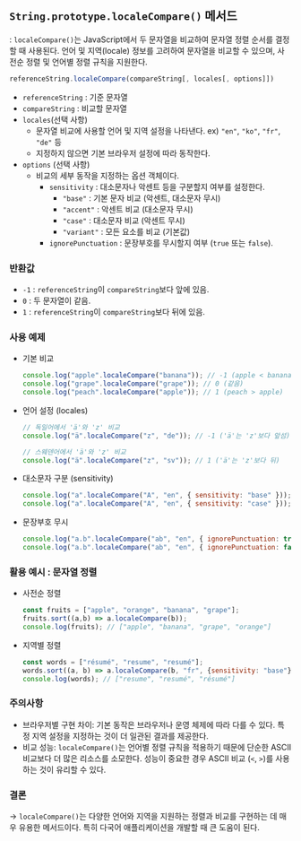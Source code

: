 ## `String.prototype.localeCompare()` 메서드
: `localeCompare()`는 JavaScript에서 두 문자열을 비교하여 문자열 정렬 순서를 결정할 때 사용된다. 언어 및 지역(locale) 정보를 고려하여 문자열을 비교할 수 있으며, 사전순 정렬 및 언어별 정렬 규칙을 지원한다.
```js
referenceString.localeCompare(compareString[, locales[, options]])
```
* `referenceString` : 기준 문자열
* `compareString` : 비교할 문자열
* `locales`(선택 사항)
  * 문자열 비교에 사용할 언어 및 지역 설정을 나타낸다. ex) `"en"`, `"ko"`, `"fr"`, `"de"` 등
  * 지정하지 않으면 기본 브라우저 설정에 따라 동작한다.
* `options` (선택 사항)
  * 비교의 세부 동작을 지정하는 옵션 객체이다.
    * `sensitivity` : 대소문자나 악센트 등을 구분할지 여부를 설정한다.
      * `"base"` : 기본 문자 비교 (악센트, 대소문자 무시)
      * `"accent"` : 악센트 비교 (대소문자 무시)
      * `"case"` : 대소문자 비교 (악센트 무시)
      * `"variant"` : 모든 요소를 비교 (기본값)
    * `ignorePunctuation` : 문장부호를 무시할지 여부 (`true` 또는 `false`).
   
### 반환값
* `-1` : `referenceString`이 `compareString`보다 앞에 있음.
* `0` : 두 문자열이 같음.
* `1` : `referenceString`이 `compareString`보다 뒤에 있음.

### 사용 예제
* 기본 비교
  ```js
  console.log("apple".localeCompare("banana")); // -1 (apple < banana)
  console.log("grape".localeCompare("grape")); // 0 (같음)
  console.log("peach".localeCompare("apple")); // 1 (peach > apple)
  ```

* 언어 설정 (locales)
  ```js
  // 독일어에서 'ä'와 'z' 비교
  console.log("ä".localeCompare("z", "de")); // -1 ('ä'는 'z'보다 앞섬)

  // 스웨덴어에서 'ä'와 'z' 비교
  console.log("ä".localeCompare("z", "sv")); // 1 ('ä'는 'z'보다 뒤)
  ```

* 대소문자 구분 (sensitivity)
  ```js
  console.log("a".localeCompare("A", "en", { sensitivity: "base" })); // 0 (대소문자 무시)
  console.log("a".localeCompare("A", "en", { sensitivity: "case" })); // 1 ('a' > 'A')
  ```

* 문장부호 무시
  ```js
  console.log("a.b".localeCompare("ab", "en", { ignorePunctuation: true })); // 0 (문장부호 무시)
  console.log("a.b".localeCompare("ab", "en", { ignorePunctuation: false })); // -1 (문장부호 비교)
  ```

### 활용 예시 : 문자열 정렬
* 사전순 정렬
  ```js
  const fruits = ["apple", "orange", "banana", "grape"];
  fruits.sort((a,b) => a.localeCompare(b));
  console.log(fruits); // ["apple", "banana", "grape", "orange"]
  ```

* 지역별 정렬
  ```js
  const words = ["résumé", "resume", "resumé"];
  words.sort((a, b) => a.localeCompare(b, "fr", {sensitivity: "base"}));
  console.log(words); // ["resume", "resumé", "résumé"]
  ```

### 주의사항
* 브라우저별 구현 차이: 기본 동작은 브라우저나 운영 체제에 따라 다를 수 있다. 특정 지역 설정을 지정하는 것이 더 일관된 결과를 제공한다.
* 비교 성능: `localeCompare()`는 언어별 정렬 규칙을 적용하기 때문에 단순한 ASCII 비교보다 더 많은 리소스를 소모한다. 성능이 중요한 경우 ASCII 비교 (`<`, `>`)를 사용하는 것이 유리할 수 있다.

### 결론
-> `localeCompare()`는 다양한 언어와 지역을 지원하는 정렬과 비교를 구현하는 데 매우 유용한 메서드이다. 특히 다국어 애플리케이션을 개발할 때 큰 도움이 된다.

